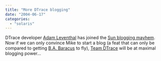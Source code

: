 ```yaml
---
title: "More DTrace blogging"
date: "2004-06-17"
categories: 
  - "solaris"
---
```


DTrace developer [Adam Leventhal](http://blogs.sun.com/ahl) has joined the [Sun blogging mayhem](http://blogs.sun.com). Now if we can only convince Mike to start a blog (a feat that can only be compared to getting [B.A. Baracus](http://www.the-ateam.tv/characters_bbaracus.php) to fly), [Team DTrace](http://www.chaelyndra.com/ateam/) will be at maximal blogging power...

